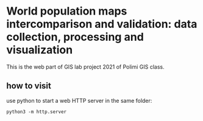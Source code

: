 # World population maps intercomparison and validation: data collection, processing and visualization
This is the web part of GIS lab project 2021 of Polimi GIS class.


## how to visit
use python to start a web HTTP server in the same folder:
```
python3 -m http.server
```